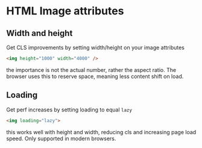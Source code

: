# HTML Image attributes

## Width and height

Get CLS improvements by setting width/height on your image attributes

```html
<img height="1000" width="4000" />
```

the importance is not the actual number, rather the aspect ratio. The browser uses this to reserve space, meaning less content shift on load.

## Loading

Get perf increases by setting loading to equal `lazy`

```html
<img loading="lazy">
```

this works well with height and width, reducing cls and increasing page load speed. Only supported in modern browsers.